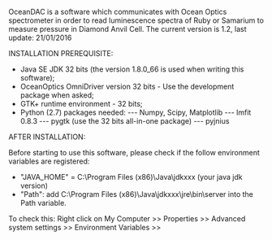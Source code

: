 OceanDAC is a software which communicates with Ocean Optics spectrometer in order to read luminescence spectra of Ruby or Samarium to measure pressure in Diamond Anvil Cell.
The current version is 1.2, last update: 21/01/2016

INSTALLATION PREREQUISITE:

+ Java SE JDK 32 bits (the version 1.8.0_66 is used when writing this software);
+ OceanOptics OmniDriver version 32 bits - Use the development package when asked;
+ GTK+ runtime environment - 32 bits;
+ Python (2.7) packages needed:
--- Numpy, Scipy, Matplotlib
--- lmfit 0.8.3
--- pygtk (use the 32 bits all-in-one package)
--- pyjnius


AFTER INSTALLATION:

Before starting to use this software, please check if the follow environment variables are registered:

+ "JAVA_HOME" = C:\Program Files (x86)\Java\jdkxxx (your java jdk version)
+ "Path": add C:\Program Files (x86)\Java\jdkxxx\jre\bin\server into the Path variable.

To check this: Right click on My Computer >> Properties >> Advanced system settings >> Environment Variables >>